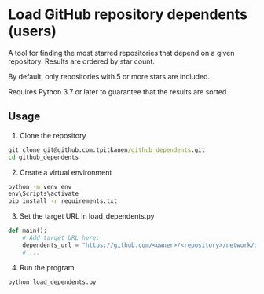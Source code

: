 # Load GitHub repository dependents (users)

A tool for finding the most starred repositories that depend on a given repository. Results are ordered by star count.

By default, only repositories with 5 or more stars are included. 

Requires Python 3.7 or later to guarantee that the results are sorted.

## Usage

1. Clone the repository

```cmd
git clone git@github.com:tpitkanen/github_dependents.git
cd github_dependents
```

2. Create a virtual environment

```cmd
python -m venv env
env\Scripts\activate
pip install -r requirements.txt
```

3. Set the target URL in load_dependents.py

```python
def main():
    # Add target URL here:
    dependents_url = "https://github.com/<owner>/<repository>/network/dependents"
    # ...
```

4. Run the program

```
python load_dependents.py
```
